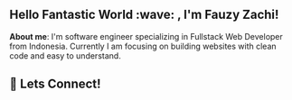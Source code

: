 
<!--- 👋 Hi, I’m @FauzyZachiOctari
- 👀 I’m interested in ...
- 🌱 I’m currently learning ...
- 💞️ I’m looking to collaborate on ...
- 📫 How to reach me ...
- 😄 Pronouns: ...
- ⚡ Fun fact: ...
--->

<!---
FauzyZachiOctari/FauzyZachiOctari is a ✨ special ✨ repository because its `README.md` (this file) appears on your GitHub profile.
You can click the Preview link to take a look at your changes.
--->
<h2><strong>Hello Fantastic World :wave: , I'm Fauzy Zachi!</strong></h2>
<strong>About me</strong>: I'm software engineer specializing in Fullstack Web Developer from Indonesia. Currently I am focusing on building websites with clean code and easy to understand.


<h2><strong>📱 Lets Connect!</strong></h2>
<!-- <p align="left">
    <a href="#">
        <img src="img/icons8-instagram.svg" alt="instagram" style="vertical-align:top; margin:100px 4px;">
    </a>  
</p> -->

<!---

<p align="left"> <img src="https://komarev.com/ghpvc/?username=goonesmile&label=Profile%20views&color=fffff&style=flat" alt="isrealodejobi" />
</p>

### <summary><strong>Tools:</strong></summary>
<p>
    <img src="https://img.shields.io/badge/Text%20Editor-Visual%20Studio%20Code-blue?&logo=visual%20studio%20code&logoColor=blue" />
</p>

### <summary><strong>Yosh!</strong></summary>
<p>
    - :keyboard: I’m currently learning Data Analytics. </br>
    - :speech_balloon: Ask me about anything.</br>
    - :mailbox: How to reach me: <a href="mailto:youremail@gmail.com">Email me!</a>  </br>
    - :cloud: Pronouns: She/Her. </br>
    - :game_die: Drawing and writing are part of me. </br>
<p>
 
### <summary><strong>Let's connect!</strong></summary>
<a href="https://twitter.com/yours">
  <img align="left" alt="Goo's Twitter" width="20px" src="https://simpleicons.now.sh/twitter/495f7e" />
</a>
<a href="https://www.instagram.com/yours/">
  <img align="left" alt="Goo's Instagram" width="20px" src="https://simpleicons.now.sh/instagram/495f7e" />
</a>
<a href="https://yours.com/">
  <img align="left" alt="Goo's Blog" width="20px" src="https://simpleicons.now.sh/blogger/495f7e" />
</a>
--->
